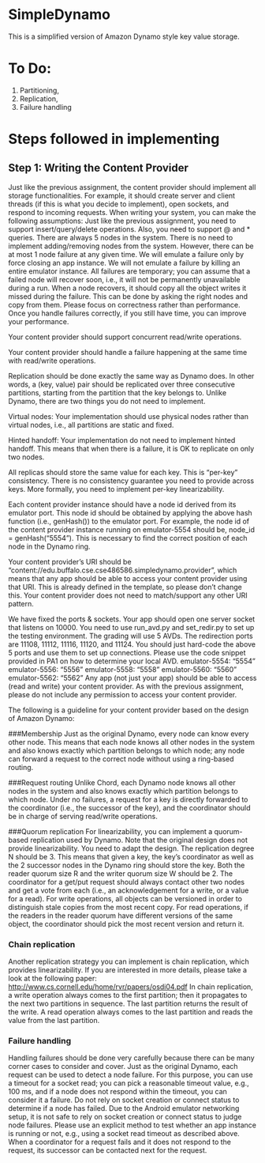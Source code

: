 # SimpleDynamo
This is a simplified version of Amazon Dynamo style key value storage. 

# To Do:
1) Partitioning,
2) Replication,
3) Failure handling

# Steps followed in implementing 
## Step 1: Writing the Content Provider
Just like the previous assignment, the content provider should implement all storage functionalities. For example, it should create server and client threads (if this is what you decide to implement), open sockets, and respond to incoming requests. When writing your system, you can make the following assumptions:
Just like the previous assignment, you need to support insert/query/delete operations. Also, you need to support @ and * queries. 
There are always 5 nodes in the system. There is no need to implement adding/removing nodes from the system.
However, there can be at most 1 node failure at any given time. We will emulate a failure only by force closing an app instance. We will not emulate a failure by killing an entire emulator instance.
All failures are temporary; you can assume that a failed node will recover soon, i.e., it will not be permanently unavailable during a run.
When a node recovers, it should copy all the object writes it missed during the failure. This can be done by asking the right nodes and copy from them.
Please focus on correctness rather than performance. Once you handle failures correctly, if you still have time, you can improve your performance.

Your content provider should support concurrent read/write operations.

Your content provider should handle a failure happening at the same time with read/write operations.

Replication should be done exactly the same way as Dynamo does. In other words, a (key, value) pair should be replicated over three consecutive partitions, starting from the partition that the key belongs to.
Unlike Dynamo, there are two things you do not need to implement.

Virtual nodes: Your implementation should use physical nodes rather than virtual nodes, i.e., all partitions are static and fixed.

Hinted handoff: Your implementation do not need to implement hinted handoff. This means that when there is a failure, it is OK to replicate on only two nodes.

All replicas should store the same value for each key. This is “per-key” consistency. There is no consistency guarantee you need to provide across keys. More formally, you need to implement per-key linearizability.

Each content provider instance should have a node id derived from its emulator port. This node id should be obtained by applying the above hash function (i.e., genHash()) to the emulator port. For example, the node id of the content provider instance running on emulator-5554 should be, node_id = genHash(“5554”). This is necessary to find the correct position of each node in the Dynamo ring.

Your content provider’s URI should be “content://edu.buffalo.cse.cse486586.simpledynamo.provider”, which means that any app should be able to access your content provider using that URI. This is already defined in the template, so please don’t change this. Your content provider does not need to match/support any other URI pattern.

We have fixed the ports & sockets.
Your app should open one server socket that listens on 10000.
You need to use run_avd.py and set_redir.py to set up the testing environment.
The grading will use 5 AVDs. The redirection ports are 11108, 11112, 11116, 11120, and 11124.
You should just hard-code the above 5 ports and use them to set up connections.
Please use the code snippet provided in PA1 on how to determine your local AVD.
emulator-5554: “5554”
emulator-5556: “5556”
emulator-5558: “5558”
emulator-5560: “5560”
emulator-5562: “5562”
Any app (not just your app) should be able to access (read and write) your content provider. As with the previous assignment, please do not include any permission to access your content provider.


The following is a guideline for your content provider based on the design of Amazon Dynamo:

###Membership
Just as the original Dynamo, every node can know every other node. This means that each node knows all other nodes in the system and also knows exactly which partition belongs to which node; any node can forward a request to the correct node without using a ring-based routing.

###Request routing
Unlike Chord, each Dynamo node knows all other nodes in the system and also knows exactly which partition belongs to which node.
Under no failures, a request for a key is directly forwarded to the coordinator (i.e., the successor of the key), and the coordinator should be in charge of serving read/write operations.

###Quorum replication
For linearizability, you can implement a quorum-based replication used by Dynamo.
Note that the original design does not provide linearizability. You need to adapt the design.
The replication degree N should be 3. This means that given a key, the key’s coordinator as well as the 2 successor nodes in the Dynamo ring should store the key.
Both the reader quorum size R and the writer quorum size W should be 2.
The coordinator for a get/put request should always contact other two nodes and get a vote from each (i.e., an acknowledgement for a write, or a value for a read).
For write operations, all objects can be versioned in order to distinguish stale copies from the most recent copy.
For read operations, if the readers in the reader quorum have different versions of the same object, the coordinator should pick the most recent version and return it.

### Chain replication
Another replication strategy you can implement is chain replication, which provides linearizability.
If you are interested in more details, please take a look at the following paper: http://www.cs.cornell.edu/home/rvr/papers/osdi04.pdf
In chain replication, a write operation always comes to the first partition; then it propagates to the next two partitions in sequence. The last partition returns the result of the write.
A read operation always comes to the last partition and reads the value from the last partition.

### Failure handling
Handling failures should be done very carefully because there can be many corner cases to consider and cover.
Just as the original Dynamo, each request can be used to detect a node failure.
For this purpose, you can use a timeout for a socket read; you can pick a reasonable timeout value, e.g., 100 ms, and if a node does not respond within the timeout, you can consider it a failure.
Do not rely on socket creation or connect status to determine if a node has failed. Due to the Android emulator networking setup, it is not safe to rely on socket creation or connect status to judge node failures. Please use an explicit method to test whether an app instance is running or not, e.g., using a socket read timeout as described above.
When a coordinator for a request fails and it does not respond to the request, its successor can be contacted next for the request.


